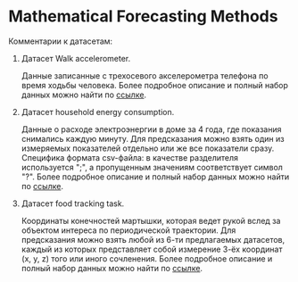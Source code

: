 # Mathematical Forecasting Methods

Комментарии к датасетам:

1. Датасет Walk accelerometer.

   Данные записанные с трехосевого акселерометра телефона по время ходьбы человека.
   Более подробное описание и полный набор данных можно найти по [ссылке](https://github.com/mmalekzadeh/motion-sense).
   
   
2. Датасет household energy consumption.

   Данные о расходе электроэнергии в доме за 4 года, где показания снимались каждую минуту.
   Для предсказания можно взять один из измеряемых показателей отдельно или же все показатели сразу.
   Специфика формата csv-файла: в качестве разделителя используется ";", а пропущенным значениям соответствует символ "?".
   Более подробное описание и полный набор данных можно найти по [ссылке](https://machinelearningmastery.com/how-to-load-and-explore-household-electricity-usage-data/).
   
 
3. Датасет food tracking task.
   
   Координаты конечностей мартышки, которая ведет рукой вслед за объектом интереса по периодической траектории. 
   Для предсказания можно взять любой из 6-ти предлагаемых датасетов, каждый из которых представляет собой измерение 3-ёх координат (x, y, z) того или иного сочленения.
   Более подробное описание и полный набор данных можно найти по [ссылке](http://neurotycho.org/epidural-ecog-food-tracking-task).


   
   

